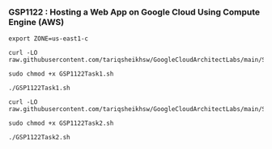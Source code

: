### GSP1122 :  Hosting a Web App on Google Cloud Using Compute Engine (AWS) 

```
export ZONE=us-east1-c
```

```
curl -LO raw.githubusercontent.com/tariqsheikhsw/GoogleCloudArchitectLabs/main/Solutions/GSP1122Task1.sh

sudo chmod +x GSP1122Task1.sh

./GSP1122Task1.sh
```

```
curl -LO raw.githubusercontent.com/tariqsheikhsw/GoogleCloudArchitectLabs/main/Solutions/GSP1122Task2.sh

sudo chmod +x GSP1122Task2.sh

./GSP1122Task2.sh
```
